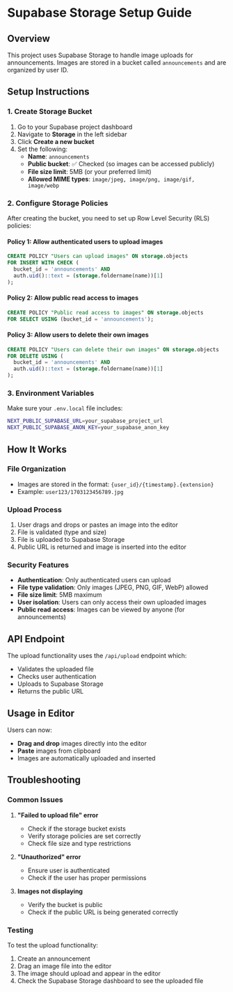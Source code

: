 # Supabase Storage Setup Guide

## Overview

This project uses Supabase Storage to handle image uploads for announcements. Images are stored in a bucket called `announcements` and are organized by user ID.

## Setup Instructions

### 1. Create Storage Bucket

1. Go to your Supabase project dashboard
2. Navigate to **Storage** in the left sidebar
3. Click **Create a new bucket**
4. Set the following:
   - **Name**: `announcements`
   - **Public bucket**: ✅ Checked (so images can be accessed publicly)
   - **File size limit**: 5MB (or your preferred limit)
   - **Allowed MIME types**: `image/jpeg, image/png, image/gif, image/webp`

### 2. Configure Storage Policies

After creating the bucket, you need to set up Row Level Security (RLS) policies:

#### Policy 1: Allow authenticated users to upload images
```sql
CREATE POLICY "Users can upload images" ON storage.objects
FOR INSERT WITH CHECK (
  bucket_id = 'announcements' AND
  auth.uid()::text = (storage.foldername(name))[1]
);
```

#### Policy 2: Allow public read access to images
```sql
CREATE POLICY "Public read access to images" ON storage.objects
FOR SELECT USING (bucket_id = 'announcements');
```

#### Policy 3: Allow users to delete their own images
```sql
CREATE POLICY "Users can delete their own images" ON storage.objects
FOR DELETE USING (
  bucket_id = 'announcements' AND
  auth.uid()::text = (storage.foldername(name))[1]
);
```

### 3. Environment Variables

Make sure your `.env.local` file includes:
```bash
NEXT_PUBLIC_SUPABASE_URL=your_supabase_project_url
NEXT_PUBLIC_SUPABASE_ANON_KEY=your_supabase_anon_key
```

## How It Works

### File Organization
- Images are stored in the format: `{user_id}/{timestamp}.{extension}`
- Example: `user123/1703123456789.jpg`

### Upload Process
1. User drags and drops or pastes an image into the editor
2. File is validated (type and size)
3. File is uploaded to Supabase Storage
4. Public URL is returned and image is inserted into the editor

### Security Features
- **Authentication**: Only authenticated users can upload
- **File type validation**: Only images (JPEG, PNG, GIF, WebP) allowed
- **File size limit**: 5MB maximum
- **User isolation**: Users can only access their own uploaded images
- **Public read access**: Images can be viewed by anyone (for announcements)

## API Endpoint

The upload functionality uses the `/api/upload` endpoint which:
- Validates the uploaded file
- Checks user authentication
- Uploads to Supabase Storage
- Returns the public URL

## Usage in Editor

Users can now:
- **Drag and drop** images directly into the editor
- **Paste** images from clipboard
- Images are automatically uploaded and inserted

## Troubleshooting

### Common Issues

1. **"Failed to upload file" error**
   - Check if the storage bucket exists
   - Verify storage policies are set correctly
   - Check file size and type restrictions

2. **"Unauthorized" error**
   - Ensure user is authenticated
   - Check if the user has proper permissions

3. **Images not displaying**
   - Verify the bucket is public
   - Check if the public URL is being generated correctly

### Testing

To test the upload functionality:
1. Create an announcement
2. Drag an image file into the editor
3. The image should upload and appear in the editor
4. Check the Supabase Storage dashboard to see the uploaded file

